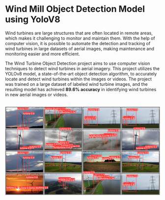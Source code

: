 # Wind Mill Object Detection Model using YoloV8

Wind turbines are large structures that are often located in remote areas, which makes it challenging to monitor and maintain them. With the help of computer vision, it is possible to automate the detection and tracking of wind turbines in large datasets of aerial images, making maintenance and monitoring easier and more efficient.

The Wind Turbine Object Detection project aims to use computer vision techniques to detect wind turbines in aerial imagery. This project utilizes the YOLOv8 model, a state-of-the-art object detection algorithm, to accurately locate and detect wind turbines within the images or videos. The project was trained on a large dataset of labeled wind turbine images, and the resulting model has achieved **89.6% accuracy** in identifying wind turbines in new aerial images or videos.

<br>
<img src="results/val_batch1_pred.jpg">
